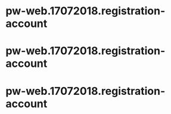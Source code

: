 # pw-web.17072018.registration-account
# pw-web.17072018.registration-account
# pw-web.17072018.registration-account
